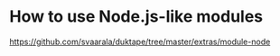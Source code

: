 # How to use Node.js-like modules

https://github.com/svaarala/duktape/tree/master/extras/module-node
